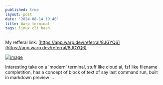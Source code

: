 ```yaml
---
published: true
layout: post
date: '2024-08-14 19:40'
title: Warp terminal
tags: linux cli bash 
---
```

My refferal link: [https://app.warp.dev/referral/8JGYQ6](https://app.warp.dev/referral/8JGYQ6)

<a href="https://images2.imgbox.com/ac/d7/D0iLmuXV_o.png" target="_blank"><img src="https://thumbs2.imgbox.com/ac/d7/D0iLmuXV_t.png" alt="image"></a>

Interesting take on a 'modern' terminal, stuff like cloud ai, fzf like filename completition, has a concept of block of text of say last command run, built in markdown preview ...
